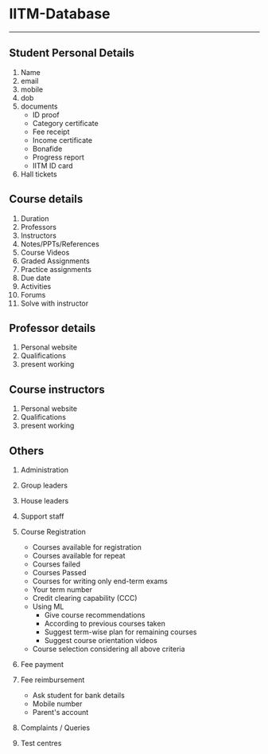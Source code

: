 # IITM-Database
***
## Student Personal Details
1. Name
2. email
3. mobile
4. dob
5. documents
    - ID proof
    - Category certificate
    - Fee receipt
    - Income certificate
    - Bonafide
    - Progress report
    - IITM ID card
6. Hall tickets

## Course details
1. Duration
2. Professors
3. Instructors
4. Notes/PPTs/References
5. Course Videos
6. Graded Assignments
7. Practice assignments
8. Due date
9. Activities
10. Forums
11. Solve with instructor


## Professor details
1. Personal website
2. Qualifications
3. present working


## Course instructors
1. Personal website
2. Qualifications
3. present working


## Others
1. Administration
2. Group leaders
3. House leaders
4. Support staff
5. Course Registration
    - Courses available for registration
    - Courses available for repeat
    - Courses failed
    - Courses Passed
    - Courses for writing only end-term exams
    - Your term number
    - Credit clearing capability (CCC)
    - Using ML
        - Give course recommendations
        - According to previous courses taken
        - Suggest term-wise plan for remaining courses
        - Suggest course orientation videos
    - Course selection considering all above criteria

6. Fee payment
7. Fee reimbursement
    - Ask student for bank details
    - Mobile number
    - Parent's account
8. Complaints / Queries
9. Test centres
